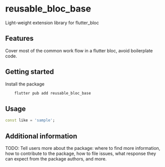 # reusable_bloc_base

Light-weight extension library for flutter_bloc

## Features

Cover most of the common work flow in a flutter bloc, avoid boilerplate code.

## Getting started

Install the package

```zsh
    flutter pub add reusable_bloc_base
```

## Usage

```dart
const like = 'sample';
```

## Additional information

TODO: Tell users more about the package: where to find more information, how to
contribute to the package, how to file issues, what response they can expect
from the package authors, and more.
